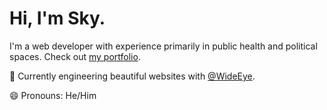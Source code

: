 # Hi, I'm Sky.

I'm a web developer with experience primarily in public health and political spaces. Check out [my portfolio](https://skyland.dev/).

🔭 Currently engineering beautiful websites with [@WideEye](https://twitter.com/WideEyeCo).

😄 Pronouns: He/Him   

<!--
**smwoll/smwoll** is a ✨ _special_ ✨ repository because its `README.md` (this file) appears on your GitHub profile.

Here are some ideas to get you started:

- 🔭 I’m currently working on ...
- 🌱 I’m currently learning ...
- 👯 I’m looking to collaborate on ...
- 🤔 I’m looking for help with ...
- 💬 Ask me about ...
- 📫 How to reach me: ...
- 😄 Pronouns: ...
- ⚡ Fun fact: ...
-->
